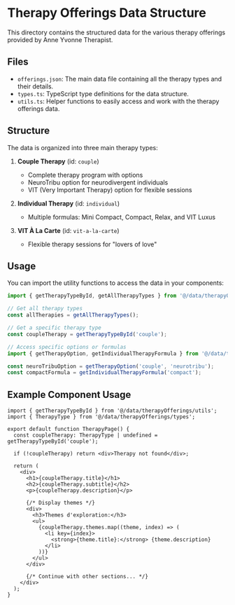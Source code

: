 # Therapy Offerings Data Structure

This directory contains the structured data for the various therapy offerings provided by Anne Yvonne Therapist.

## Files

- `offerings.json`: The main data file containing all the therapy types and their details.
- `types.ts`: TypeScript type definitions for the data structure.
- `utils.ts`: Helper functions to easily access and work with the therapy offerings data.

## Structure

The data is organized into three main therapy types:

1. **Couple Therapy** (id: `couple`)
   - Complete therapy program with options
   - NeuroTribu option for neurodivergent individuals
   - VIT (Very Important Therapy) option for flexible sessions

2. **Individual Therapy** (id: `individual`)
   - Multiple formulas: Mini Compact, Compact, Relax, and VIT Luxus

3. **VIT À La Carte** (id: `vit-a-la-carte`)
   - Flexible therapy sessions for "lovers of love"

## Usage

You can import the utility functions to access the data in your components:

```typescript
import { getTherapyTypeById, getAllTherapyTypes } from '@/data/therapyOfferings/utils';

// Get all therapy types
const allTherapies = getAllTherapyTypes();

// Get a specific therapy type
const coupleTherapy = getTherapyTypeById('couple');

// Access specific options or formulas
import { getTherapyOption, getIndividualTherapyFormula } from '@/data/therapyOfferings/utils';

const neuroTribuOption = getTherapyOption('couple', 'neurotribu');
const compactFormula = getIndividualTherapyFormula('compact');
```

## Example Component Usage

```tsx
import { getTherapyTypeById } from '@/data/therapyOfferings/utils';
import { TherapyType } from '@/data/therapyOfferings/types';

export default function TherapyPage() {
  const coupleTherapy: TherapyType | undefined = getTherapyTypeById('couple');
  
  if (!coupleTherapy) return <div>Therapy not found</div>;
  
  return (
    <div>
      <h1>{coupleTherapy.title}</h1>
      <h2>{coupleTherapy.subtitle}</h2>
      <p>{coupleTherapy.description}</p>
      
      {/* Display themes */}
      <div>
        <h3>Themes d'exploration:</h3>
        <ul>
          {coupleTherapy.themes.map((theme, index) => (
            <li key={index}>
              <strong>{theme.title}:</strong> {theme.description}
            </li>
          ))}
        </ul>
      </div>
      
      {/* Continue with other sections... */}
    </div>
  );
}
```
